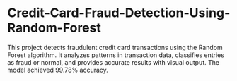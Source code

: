 # Credit-Card-Fraud-Detection-Using-Random-Forest
This project detects fraudulent credit card transactions using the Random Forest algorithm. It analyzes patterns in transaction data, classifies entries as fraud or normal, and provides accurate results with visual output. The model achieved 99.78% accuracy.
